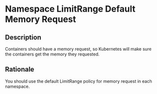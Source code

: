 # Namespace LimitRange Default Memory Request

## Description

Containers should have a memory request, so Kubernetes will make sure the containers get the memory they requested.

## Rationale

You should use the default LimitRange policy for memory request in each namespace.
